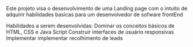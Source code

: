 Este projeto visa o desenvolvimento  de uma Landing page com o intuito de adquirir habilidades basicas para um desenvolvedor de sofware frontEnd

 Habilidades a serem desenvolvidas:
 Dominar os conceitos básicos de HTML, CSS e Java Script
 Construir interfaces de usuário responsivas
 Implementar implementar recolhimento de leads
